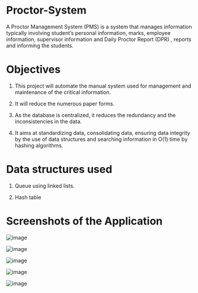 # Proctor-System
A Proctor Management System (PMS) is a system that manages information typically involving student’s personal information, marks, employee information, supervisor information and Daily Proctor Report (DPR) , reports and informing the students.

# Objectives
 1. This project will automate the manual system used for management and maintenance of the critical information.
 
 2. It will reduce the numerous paper forms.
 
 3. As the database is centralized, it reduces the redundancy and the inconsistencies in the data.
 
 4. It aims at standardizing data, consolidating data, ensuring data integrity by the use of data structures and searching information in O(1) time by hashing algorithms.
 
# Data structures used 
 1. Queue using linked lists.
 
 2. Hash table

# Screenshots of the Application
 ![image](https://user-images.githubusercontent.com/88055808/127214558-be32fd1f-a321-4271-9650-3881703d4d00.png)

 ![image](https://user-images.githubusercontent.com/88055808/127214755-79dd1d7f-ba38-4b8e-8607-d6e2f313c32b.png)
 
 ![image](https://user-images.githubusercontent.com/88055808/127214854-2bdbc08b-b55a-4d99-9cee-4feb16d17f55.png)

 ![image](https://user-images.githubusercontent.com/88055808/127214949-c5ac9611-6470-4d03-ad6b-a6ecd1bc7b78.png)
 
 ![image](https://user-images.githubusercontent.com/88055808/127215011-75534f9a-353e-40f4-91c4-147ce60c3796.png)

